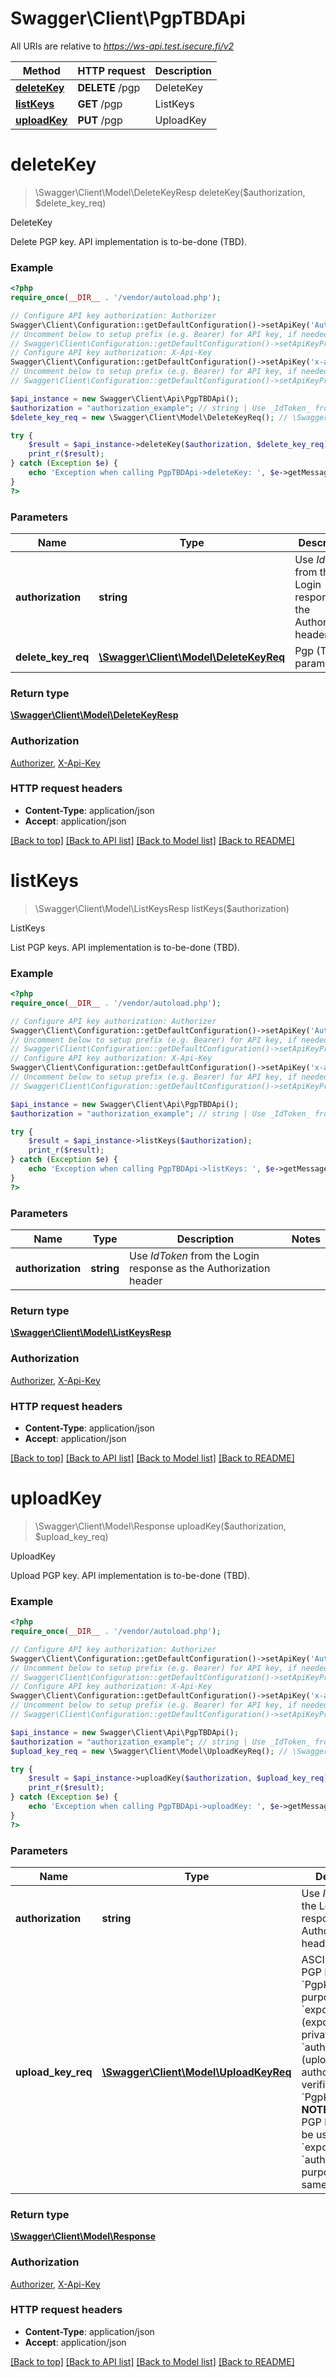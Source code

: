 # Swagger\Client\PgpTBDApi

All URIs are relative to *https://ws-api.test.isecure.fi/v2*

Method | HTTP request | Description
------------- | ------------- | -------------
[**deleteKey**](PgpTBDApi.md#deleteKey) | **DELETE** /pgp | DeleteKey
[**listKeys**](PgpTBDApi.md#listKeys) | **GET** /pgp | ListKeys
[**uploadKey**](PgpTBDApi.md#uploadKey) | **PUT** /pgp | UploadKey


# **deleteKey**
> \Swagger\Client\Model\DeleteKeyResp deleteKey($authorization, $delete_key_req)

DeleteKey

Delete PGP key. API implementation is to-be-done (TBD).

### Example
```php
<?php
require_once(__DIR__ . '/vendor/autoload.php');

// Configure API key authorization: Authorizer
Swagger\Client\Configuration::getDefaultConfiguration()->setApiKey('Authorization', 'YOUR_API_KEY');
// Uncomment below to setup prefix (e.g. Bearer) for API key, if needed
// Swagger\Client\Configuration::getDefaultConfiguration()->setApiKeyPrefix('Authorization', 'Bearer');
// Configure API key authorization: X-Api-Key
Swagger\Client\Configuration::getDefaultConfiguration()->setApiKey('x-api-key', 'YOUR_API_KEY');
// Uncomment below to setup prefix (e.g. Bearer) for API key, if needed
// Swagger\Client\Configuration::getDefaultConfiguration()->setApiKeyPrefix('x-api-key', 'Bearer');

$api_instance = new Swagger\Client\Api\PgpTBDApi();
$authorization = "authorization_example"; // string | Use _IdToken_ from the Login response as the Authorization header
$delete_key_req = new \Swagger\Client\Model\DeleteKeyReq(); // \Swagger\Client\Model\DeleteKeyReq | Pgp (TBD) parameters

try {
    $result = $api_instance->deleteKey($authorization, $delete_key_req);
    print_r($result);
} catch (Exception $e) {
    echo 'Exception when calling PgpTBDApi->deleteKey: ', $e->getMessage(), PHP_EOL;
}
?>
```

### Parameters

Name | Type | Description  | Notes
------------- | ------------- | ------------- | -------------
 **authorization** | **string**| Use _IdToken_ from the Login response as the Authorization header |
 **delete_key_req** | [**\Swagger\Client\Model\DeleteKeyReq**](../Model/\Swagger\Client\Model\DeleteKeyReq.md)| Pgp (TBD) parameters |

### Return type

[**\Swagger\Client\Model\DeleteKeyResp**](../Model/DeleteKeyResp.md)

### Authorization

[Authorizer](../../README.md#Authorizer), [X-Api-Key](../../README.md#X-Api-Key)

### HTTP request headers

 - **Content-Type**: application/json
 - **Accept**: application/json

[[Back to top]](#) [[Back to API list]](../../README.md#documentation-for-api-endpoints) [[Back to Model list]](../../README.md#documentation-for-models) [[Back to README]](../../README.md)

# **listKeys**
> \Swagger\Client\Model\ListKeysResp listKeys($authorization)

ListKeys

List PGP keys. API implementation is to-be-done (TBD).

### Example
```php
<?php
require_once(__DIR__ . '/vendor/autoload.php');

// Configure API key authorization: Authorizer
Swagger\Client\Configuration::getDefaultConfiguration()->setApiKey('Authorization', 'YOUR_API_KEY');
// Uncomment below to setup prefix (e.g. Bearer) for API key, if needed
// Swagger\Client\Configuration::getDefaultConfiguration()->setApiKeyPrefix('Authorization', 'Bearer');
// Configure API key authorization: X-Api-Key
Swagger\Client\Configuration::getDefaultConfiguration()->setApiKey('x-api-key', 'YOUR_API_KEY');
// Uncomment below to setup prefix (e.g. Bearer) for API key, if needed
// Swagger\Client\Configuration::getDefaultConfiguration()->setApiKeyPrefix('x-api-key', 'Bearer');

$api_instance = new Swagger\Client\Api\PgpTBDApi();
$authorization = "authorization_example"; // string | Use _IdToken_ from the Login response as the Authorization header

try {
    $result = $api_instance->listKeys($authorization);
    print_r($result);
} catch (Exception $e) {
    echo 'Exception when calling PgpTBDApi->listKeys: ', $e->getMessage(), PHP_EOL;
}
?>
```

### Parameters

Name | Type | Description  | Notes
------------- | ------------- | ------------- | -------------
 **authorization** | **string**| Use _IdToken_ from the Login response as the Authorization header |

### Return type

[**\Swagger\Client\Model\ListKeysResp**](../Model/ListKeysResp.md)

### Authorization

[Authorizer](../../README.md#Authorizer), [X-Api-Key](../../README.md#X-Api-Key)

### HTTP request headers

 - **Content-Type**: application/json
 - **Accept**: application/json

[[Back to top]](#) [[Back to API list]](../../README.md#documentation-for-api-endpoints) [[Back to Model list]](../../README.md#documentation-for-models) [[Back to README]](../../README.md)

# **uploadKey**
> \Swagger\Client\Model\Response uploadKey($authorization, $upload_key_req)

UploadKey

Upload PGP key. API implementation is to-be-done (TBD).

### Example
```php
<?php
require_once(__DIR__ . '/vendor/autoload.php');

// Configure API key authorization: Authorizer
Swagger\Client\Configuration::getDefaultConfiguration()->setApiKey('Authorization', 'YOUR_API_KEY');
// Uncomment below to setup prefix (e.g. Bearer) for API key, if needed
// Swagger\Client\Configuration::getDefaultConfiguration()->setApiKeyPrefix('Authorization', 'Bearer');
// Configure API key authorization: X-Api-Key
Swagger\Client\Configuration::getDefaultConfiguration()->setApiKey('x-api-key', 'YOUR_API_KEY');
// Uncomment below to setup prefix (e.g. Bearer) for API key, if needed
// Swagger\Client\Configuration::getDefaultConfiguration()->setApiKeyPrefix('x-api-key', 'Bearer');

$api_instance = new Swagger\Client\Api\PgpTBDApi();
$authorization = "authorization_example"; // string | Use _IdToken_ from the Login response as the Authorization header
$upload_key_req = new \Swagger\Client\Model\UploadKeyReq(); // \Swagger\Client\Model\UploadKeyReq | ASCII armored PGP Key in `PgpKey` and key purpose, i.e. `export` (exporting cert private key) or `authorize` (upload content authorization verification) in `PgpKeyPurpose`.  **NOTE**: The same PGP key can not be used for both `export` and `authorize` purpose at the same time.

try {
    $result = $api_instance->uploadKey($authorization, $upload_key_req);
    print_r($result);
} catch (Exception $e) {
    echo 'Exception when calling PgpTBDApi->uploadKey: ', $e->getMessage(), PHP_EOL;
}
?>
```

### Parameters

Name | Type | Description  | Notes
------------- | ------------- | ------------- | -------------
 **authorization** | **string**| Use _IdToken_ from the Login response as the Authorization header |
 **upload_key_req** | [**\Swagger\Client\Model\UploadKeyReq**](../Model/\Swagger\Client\Model\UploadKeyReq.md)| ASCII armored PGP Key in &#x60;PgpKey&#x60; and key purpose, i.e. &#x60;export&#x60; (exporting cert private key) or &#x60;authorize&#x60; (upload content authorization verification) in &#x60;PgpKeyPurpose&#x60;.  **NOTE**: The same PGP key can not be used for both &#x60;export&#x60; and &#x60;authorize&#x60; purpose at the same time. |

### Return type

[**\Swagger\Client\Model\Response**](../Model/Response.md)

### Authorization

[Authorizer](../../README.md#Authorizer), [X-Api-Key](../../README.md#X-Api-Key)

### HTTP request headers

 - **Content-Type**: application/json
 - **Accept**: application/json

[[Back to top]](#) [[Back to API list]](../../README.md#documentation-for-api-endpoints) [[Back to Model list]](../../README.md#documentation-for-models) [[Back to README]](../../README.md)


